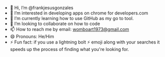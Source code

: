 - 👋 Hi, I’m @frankjesusgonzales
- 👀 I’m interested in developing apps on chrome for developers.com
- 🌱 I’m currently learning how to use GitHub as my go to tool.
- 💞️ I’m looking to collaborate on how to code
- 📫 How to reach me by email: womboart1973@gmail.com
- 😄 Pronouns: He/Him
- ⚡ Fun fact: if you use a lightning bolt ⚡ emoji along with your searches it speeds up the process of finding what you're looking for.

<!---
Thedreamerone/Thedreamerone is a ✨ special ✨ repository because its `README.md` (this file) appears on your GitHub profile.
You can click the Preview link to take a look at your changes.
--->
